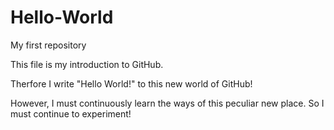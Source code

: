 # Hello-World
My first repository

This file is my introduction to GitHub. 

Therfore I write "Hello World!" to this new world of GitHub!

However, I must continuously learn the ways of this peculiar new place. So I must continue to experiment!
